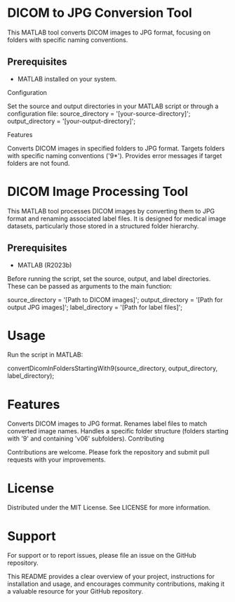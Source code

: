 # DICOM to JPG Conversion Tool

This MATLAB tool converts DICOM images to JPG format, focusing on folders with specific naming conventions.

## Prerequisites

- MATLAB installed on your system.

Configuration

Set the source and output directories in your MATLAB script or through a configuration file:
source_directory = '[your-source-directory]';
output_directory = '[your-output-directory]';

Features

Converts DICOM images in specified folders to JPG format.
Targets folders with specific naming conventions ('9*').
Provides error messages if target folders are not found.


# DICOM Image Processing Tool

This MATLAB tool processes DICOM images by converting them to JPG format and renaming associated label files. It is designed for medical image datasets, particularly those stored in a structured folder hierarchy.

## Prerequisites

- MATLAB (R2023b)

Before running the script, set the source, output, and label directories. These can be passed as arguments to the main function:

source_directory = '[Path to DICOM images]';
output_directory = '[Path for output JPG images]';
label_directory = '[Path for label files]';

# Usage

Run the script in MATLAB:

convertDicomInFoldersStartingWith9(source_directory, output_directory, label_directory);

# Features

Converts DICOM images to JPG format.
Renames label files to match converted image names.
Handles a specific folder structure (folders starting with '9' and containing 'v06' subfolders).
Contributing

Contributions are welcome. Please fork the repository and submit pull requests with your improvements.

# License

Distributed under the MIT License. See LICENSE for more information.

# Support

For support or to report issues, please file an issue on the GitHub repository.

This README provides a clear overview of your project, instructions for installation and usage, and encourages community contributions, making it a valuable resource for your GitHub repository.

